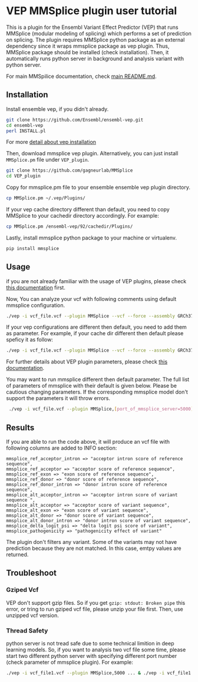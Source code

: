 # VEP MMSplice plugin user tutorial

 This is a plugin for the Ensembl Variant Effect Predictor (VEP) that runs MMSplice (modular modeling of splicing) which performs a set of prediction on splicing. The plugin requires MMSplice python package as an external dependency since it wraps mmsplice package as vep plugin. Thus, MMSplice package should be installed (check installation). Then, it automatically runs python server in background and analysis variant with python server.

For main MMSpilice documentation, check [main README.md](../README.md).

## Installation

Install ensemble vep, if you didn't already.

```bash
git clone https://github.com/Ensembl/ensembl-vep.git
cd ensembl-vep
perl INSTALL.pl
```

For more [detail about vep installation](https://github.com/Ensembl/ensembl-vep)

Then, download mmsplice vep plugin. Alternatively, you can just install `MMSplice.pm` file under `VEP_plugin`.

```bash
git clone https://github.com/gagneurlab/MMSplice
cd VEP_plugin
```

Copy for mmsplice.pm file to your ensemble ensemble vep plugin directory.
```bash
cp MMSplice.pm ~/.vep/Plugins/
```

If your vep cache directory different than default, you need to copy MMSplice to your cachedir directory accordingly. For example:
```bash
cp MMSplice.pm /ensembl-vep/92/cachedir/Plugins/
```

Lastly, install mmsplice python package to your machine or virtualenv.
```bash
pip install mmsplice
```

## Usage

if you are not already familiar with the usage of VEP plugins, please check [this documentation](https://www.ensembl.org/info/docs/tools/vep/script/vep_plugins.html) first.

Now, You can analyze your vcf with following comments using default mmsplice configuration.

```bash
./vep -i vcf_file.vcf --plugin MMSplice --vcf --force --assembly GRCh37 --cache --port 3337
```

If your vep configurations are different then default, you need to add them as parameter.
For example, if your cache dir different then default please speficy it as follow:

```bash
./vep -i vcf_file.vcf --plugin MMSplice --vcf --force --assembly GRCh37 --port 3337 --cache --dir /ensembl-vep/92/cachedir/
```

For further details about VEP plugin parameters, please check [this documentation](https://www.ensembl.org/info/docs/tools/vep/script/vep_options.html#opt_plugin).

You may want to run mmsplice different then default parameter. The full list of parameters of mmsplice with their default is given below.
Please be cautious changing parameters. If the corresponding mmsplice model don't support the parameters it will throw errors.

```bash
 ./vep -i vcf_file.vcf --plugin MMSplice,[port_of_mmsplice_server=5000],[intronl_len=100],[intronr_len=80],[exon_cut_l=0],[exon_cut_r=0],[acceptor_intron_cut=6],[donor_intron_cut=3],[acceptor_intron_len=20],[acceptor_exon_len=3],[donor_exon_len=3],[donor_intron_len=6],[acceptor_intronM],[acceptorModelFile],[exonModelFile],[donorModelFile],[donor_intronModelFile]
```

## Results

If you are able to run the code above, it will produce an vcf file with following columns are added to INFO section:

```
mmsplice_ref_acceptor_intron => "acceptor intron score of reference sequence",
mmsplice_ref_acceptor => "acceptor score of reference sequence",
mmsplice_ref_exon => "exon score of reference sequence",
mmsplice_ref_donor => "donor score of reference sequence",
mmsplice_ref_donor_intron => "donor intron score of reference sequence",
mmsplice_alt_acceptor_intron => "acceptor intron score of variant sequence ",
mmsplice_alt_acceptor => "acceptor score of variant sequence",
mmsplice_alt_exon => "exon score of variant sequence",
mmsplice_alt_donor => "donor score of variant sequence",
mmsplice_alt_donor_intron => "donor intron score of variant sequence",
mmsplice_delta_logit_psi => "delta logit psi score of variant",
mmsplice_pathogenicity => "pathogenicity effect of variant"
```

The plugin don't filters any variant. Some of the variants may not have prediction because they are not matched. In this case, emtpy values are returned.

## Troubleshoot

### Gziped Vcf

VEP don't support gzip files. So if you get `gzip: stdout: Broken pipe` this error, or tring to run gziped vcf file, please unzip your file first. Then, use unzipped vcf version.

### Thread Safety

python server is not tread safe due to some technical limition in deep learning models. So, if you want to analysis two vcf file some time, please start two different python server with specifying different port number (check parameter of mmsplice plugin). For example:

```bash
./vep -i vcf_file1.vcf --plugin MMSplice,5000 ... & ./vep -i vcf_file1.vcf --plugin MMSplice,5001 ...
```
